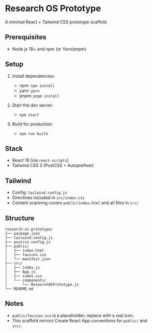# Research OS Prototype

A minimal React + Tailwind CSS prototype scaffold.

## Prerequisites
- Node.js 18+ and npm (or Yarn/pnpm)

## Setup
1. Install dependencies:
   - npm: `npm install`
   - yarn: `yarn`
   - pnpm: `pnpm install`

2. Start the dev server:
   - `npm start`

3. Build for production:
   - `npm run build`

## Stack
- React 18 (via `react-scripts`)
- Tailwind CSS 3 (PostCSS + Autoprefixer)

## Tailwind
- Config: `tailwind.config.js`
- Directives included in `src/index.css`
- Content scanning covers `public/index.html` and all files in `src/`

## Structure
```
research-os-prototype/
├── package.json
├── tailwind.config.js
├── postcss.config.js
├── public/
│   ├── index.html
│   ├── favicon.ico
│   └── manifest.json
├── src/
│   ├── index.js
│   ├── App.js
│   ├── index.css
│   └── components/
│       └── ResearchOSPrototype.js
└── README.md
```

## Notes
- `public/favicon.ico` is a placeholder; replace with a real icon.
- This scaffold mirrors Create React App conventions for `public/` and `src/`.

